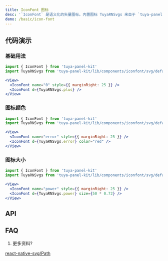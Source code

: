 ```yaml
---
title: IconFont 图标
desc: '`IconFont` 是语义化的矢量图标。内置图标 TuyaRNSvgs 来自于 `tuya-panel-kit/src/components/iconfont/svg/defaultSvg`。'
demo: /basic/icon-font
---
```


## 代码演示

### 基础用法

```jsx
import { IconFont } from 'tuya-panel-kit'
import TuyaRNSvgs from 'tuya-panel-kit/lib/components/iconfont/svg/defaultSvg';

<View>
  <IconFont name="0" style={{ marginRight: 25 }} />
  <IconFont d={TuyaRNSvgs.plus} />
</View>
```

### 图标颜色

```jsx
import { IconFont } from 'tuya-panel-kit'
import TuyaRNSvgs from 'tuya-panel-kit/lib/components/iconfont/svg/defaultSvg';

<View>
  <IconFont name="error" style={{ marginRight: 25 }} />
  <IconFont d={TuyaRNSvgs.error} color="red" />
</View>
```

### 图标大小

```jsx
import { IconFont } from 'tuya-panel-kit'
import TuyaRNSvgs from 'tuya-panel-kit/lib/components/iconfont/svg/defaultSvg';

<View>
  <IconFont name="power" style={{ marginRight: 25 }} />
  <IconFont d={TuyaRNSvgs.power} size={50 * 0.72} />
</View>
```

## API

<API name="IconFontProps"></API>

## FAQ

1. 更多资料?

[react-native-svg/Path](https://github.com/react-native-community/react-native-svg#path)
